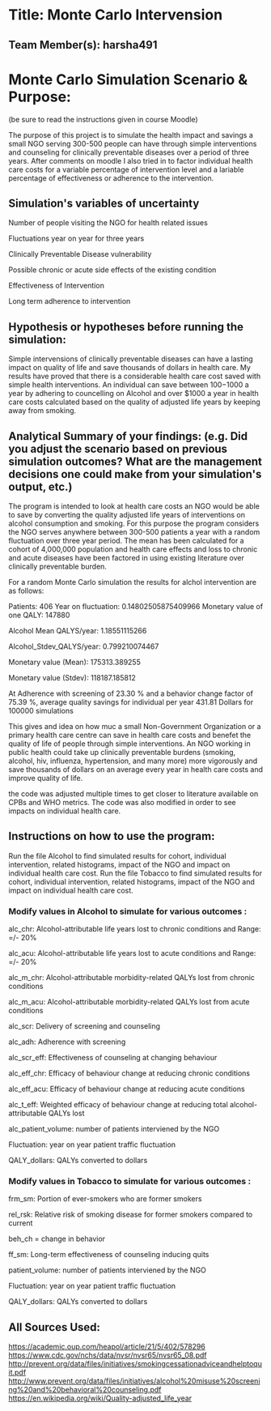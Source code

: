 

# Title: Monte Carlo Intervension

## Team Member(s): harsha491


# Monte Carlo Simulation Scenario & Purpose:
(be sure to read the instructions given in course Moodle)

The purpose of this project is to simulate the health impact and savings a small NGO serving 300-500 people can have through simple interventions and counseling for clinically preventable diseases over a period of three years.
After comments on moodle I also tried in to factor individual health care costs for a variable percentage of intervention level and a lariable percentage of effectiveness or adherence to the intervention.

## Simulation's variables of uncertainty

Number of people visiting the NGO for health related issues

Fluctuations year on year for three years

Clinically Preventable Disease vulnerability

Possible chronic or acute side effects of the existing condition

Effectiveness of Intervention

Long term adherence to intervention


## Hypothesis or hypotheses before running the simulation:

Simple intervensions of clinically preventable diseases can have a lasting impact on quality of life and save thousands of dollars in health care.
My results have proved that there is a considerable health care cost saved with simple health interventions. An individual can save between $100-$1000 a year by adhering to councelling on Alcohol and over $1000 a year in health care costs calculated based on the quality of adjusted life years by keeping away from smoking. 

## Analytical Summary of your findings: (e.g. Did you adjust the scenario based on previous simulation outcomes?  What are the management decisions one could make from your simulation's output, etc.)

The program is intended to look at health care costs an NGO would be able to save by converting the quality adjusted life years of interventions on alcohol consumption and smoking. For this purpose the program considers the NGO serves anywhere between 300-500 patients a year with a random fluctuation over three year period. The mean has been calculated for a cohort of 4,000,000 population and health care effects and loss to chronic and acute diseases have been factored in using existing literature over clinically preventable burden.

For a random Monte Carlo simulation the results for alchol intervention are as follows:

Patients: 406
Year on fluctuation: 0.14802505875409966
Monetary value of one QALY:  147880

Alcohol Mean QALYS/year:  1.18551115266

Alcohol_Stdev_QALYS/year:  0.799210074467

Monetary value (Mean):  175313.389255

Monetary value (Stdev):  118187.185812

At Adherence with screening of 23.30 % and a behavior change factor of 75.39 %, average quality savings for individual per year 431.81 Dollars for 100000 simulations


This gives and idea on how muc a small Non-Government Organization or a primary health care centre can save in health care costs and benefet the quality of life of people through simple interventions.
An NGO working in public health could take up clinically preventable burdens (smoking, alcohol, hiv, influenza, hypertension, and many more) more vigorously and save thousands of dollars on an average every year in health care costs and improve quality of life.

the code was adjusted multiple times to get closer to literature available on CPBs and WHO metrics. The code was also modified in order to see impacts on individual health care.



## Instructions on how to use the program:
Run the file Alcohol to find simulated results for cohort, individual intervention, related histograms, impact of the NGO and impact on individual health care cost.
Run the file Tobacco to find simulated results for cohort, individual intervention, related histograms, impact of the NGO and impact on individual health care cost.

### Modify values in Alcohol to simulate for various outcomes :
alc_chr: Alcohol-attributable life years lost to chronic conditions and Range: =/- 20%

alc_acu: Alcohol-attributable life years lost to acute conditions and Range: =/- 20%

alc_m_chr: Alcohol-attributable morbidity-related QALYs lost from chronic conditions

alc_m_acu: Alcohol-attributable morbidity-related QALYs lost from acute conditions

alc_scr: Delivery of screening and counseling

alc_adh: Adherence with screening

alc_scr_eff: Effectiveness of counseling at changing behaviour

alc_eff_chr: Efficacy of behaviour change at reducing chronic conditions

alc_eff_acu: Efficacy of behaviour change at reducing acute conditions

alc_t_eff: Weighted efficacy of behaviour change at reducing total alcohol-attributable QALYs lost

alc_patient_volume: number of patients interviened by the NGO

Fluctuation: year on year patient traffic fluctuation

QALY_dollars: QALYs converted to dollars



### Modify values in Tobacco to simulate for various outcomes :
frm_sm: Portion of ever-smokers who are former smokers

rel_rsk: Relative risk of smoking disease for former smokers compared to current

beh_ch =  change in behavior

ff_sm: Long-term effectiveness of counseling inducing quits

patient_volume: number of patients interviened by the NGO

Fluctuation: year on year patient traffic fluctuation

QALY_dollars: QALYs converted to dollars





## All Sources Used:
https://academic.oup.com/heapol/article/21/5/402/578296
https://www.cdc.gov/nchs/data/nvsr/nvsr65/nvsr65_08.pdf
http://prevent.org/data/files/initiatives/smokingcessationadviceandhelptoquit.pdf
http://www.prevent.org/data/files/initiatives/alcohol%20misuse%20screening%20and%20behavioral%20counseling.pdf
https://en.wikipedia.org/wiki/Quality-adjusted_life_year

